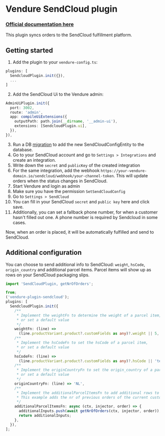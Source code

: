 # Vendure SendCloud plugin

### [Official documentation here](https://plugins.pinelab.studio/plugin/vendure-plugin-sendcloud)

This plugin syncs orders to the SendCloud fulfillment platform.

## Getting started

1. Add the plugin to your `vendure-config.ts`:

```ts
plugins: [
  SendcloudPlugin.init({}),
  ...
]
```

2. Add the SendCloud Ui to the Vendure admin:

```ts
AdminUiPlugin.init({
  port: 3002,
  route: 'admin',
  app: compileUiExtensions({
    outputPath: path.join(__dirname, '__admin-ui'),
    extensions: [SendcloudPlugin.ui],
  }),
}),
```

3. Run a DB [migration](https://www.vendure.io/docs/developer-guide/migrations/) to add the new SendCloudConfigEntity to
   the database.
4. Go to your SendCloud account and go to `Settings > Integrations` and create an integration.
5. Write down the `secret` and `publicKey` of the created integration
6. For the same integration, add the webhook `https://your-vendure-domain.io/sendcloud/webhook/your-channel-token`. This
   will update orders when the status changes in SendCloud.
7. Start Vendure and login as admin
8. Make sure you have the permission `SetSendCloudConfig`
9. Go to `Settings > SendCloud`
10. You can fill in your SendCloud `secret` and `public key` here and click save.
11. Additionally, you can set a fallback phone number, for when a customer hasn't filled out one. A phone number is
    required by Sendcloud in some cases.

Now, when an order is placed, it will be automatically fulfilled and send to SendCloud.

## Additional configuration

You can choose to send additional info to SendCloud: `weight`, `hsCode`, `origin_country` and additional parcel items.
Parcel items will show up as rows on your SendCloud packaging slips.

```ts
import 'SendCloudPlugin, getNrOfOrders';

from;
('vendure-plugin-sendcloud');
plugins: [
  SendcloudPlugin.init({
    /**
     * Implement the weightFn to determine the weight of a parcel item,
     * or set a default value
     */
    weightFn: (line) =>
      (line.productVariant.product?.customFields as any)?.weight || 5,
    /**
     * Implement the hsCodeFn to set the hsCode of a parcel item,
     * or set a default value
     */
    hsCodeFn: (line) =>
      (line.productVariant.product?.customFields as any)?.hsCode || 'test hs',
    /**
     * Implement the originCountryFn to set the origin_country of a parcel item,
     * or set a default value
     */
    originCountryFn: (line) => 'NL',
    /**
     * Implement the additionalParcelItemsFn to add additional rows to the SendCloud order.
     * This example adds the nr of previous orders of the current customer to SendCloud
     */
    additionalParcelItemsFn: async (ctx, injector, order) => {
      additionalInputs.push(await getNrOfOrders(ctx, injector, order));
      return additionalInputs;
    },
  }),
];
```
